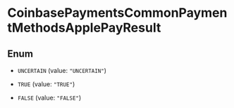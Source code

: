 
# CoinbasePaymentsCommonPaymentMethodsApplePayResult

## Enum


* `UNCERTAIN` (value: `"UNCERTAIN"`)

* `TRUE` (value: `"TRUE"`)

* `FALSE` (value: `"FALSE"`)



